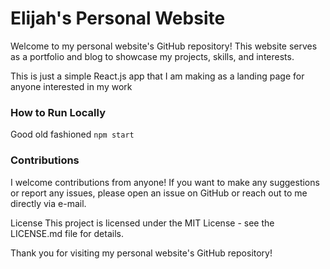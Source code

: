 # Elijah's Personal Website

Welcome to my personal website's GitHub repository! This website serves as a portfolio and blog to showcase my projects, skills, and interests.

This is just a simple React.js app that I am making as a landing page for anyone interested in my work


 ### How to Run Locally

Good old fashioned `npm start`


### Contributions

I welcome contributions from anyone! If you want to make any suggestions or report any issues, please open an issue on GitHub or reach out to me directly via e-mail.

License
This project is licensed under the MIT License - see the LICENSE.md file for details.

Thank you for visiting my personal website's GitHub repository!
